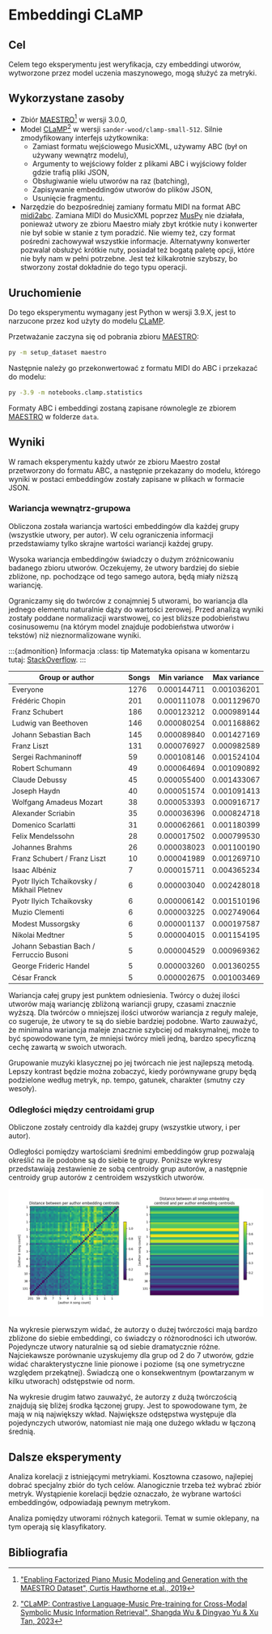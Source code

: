 # Embeddingi CLaMP

## Cel

Celem tego eksperymentu jest weryfikacja, czy embeddingi utworów, wytworzone przez model uczenia
maszynowego, mogą służyć za metryki.

## Wykorzystane zasoby

* Zbiór [MAESTRO][maestro][^hawthorne2018] w wersji 3.0.0,
* Model [CLaMP][clamp][^wu2023] w wersji `sander-wood/clamp-small-512`.
Silnie zmodyfikowany interfejs użytkownika:
  * Zamiast formatu wejściowego MusicXML, używamy ABC (był on używany wewnątrz modelu),
  * Argumenty to wejściowy folder z plikami ABC i wyjściowy folder gdzie trafią pliki JSON,
  * Obsługiwanie wielu utworów na raz (batching),
  * Zapisywanie embeddingów utworów do plików JSON,
  * Usunięcie fragmentu.
* Narzędzie do bezpośredniej zamiany formatu MIDI na format ABC [midi2abc][midi2abc_].
Zamiana MIDI do MusicXML poprzez [MusPy][muspy] nie działała, ponieważ utwory ze zbioru Maestro miały
zbyt krótkie nuty i konwerter nie był sobie w stanie z tym poradzić. Nie wiemy też, czy format
pośredni zachowywał wszystkie informacje.
Alternatywny konwerter pozwalał obsłużyć krótkie nuty, posiadał też bogatą paletę opcji, które nie
były nam w pełni potrzebne. Jest też kilkakrotnie szybszy, bo stworzony został dokładnie do tego typu operacji.

## Uruchomienie

Do tego eksperymentu wymagany jest Python w wersji 3.9.X, jest to narzucone przez kod użyty do modelu [CLaMP][clamp].

Przetważanie zaczyna się od pobrania zbioru [MAESTRO][maestro]:

```sh
py -m setup_dataset maestro
```

Następnie należy go przekonwertować z formatu MIDI do ABC i przekazać do modelu:

```sh
py -3.9 -m notebooks.clamp.statistics
```

Formaty ABC i embeddingi zostaną zapisane równolegle ze zbiorem [MAESTRO][maestro] w folderze `data`.

## Wyniki

W ramach eksperymentu każdy utwór ze zbioru Maestro został przetworzony do formatu ABC, a następnie
przekazany do modelu, którego wyniki w postaci embeddingów zostały zapisane w plikach w formacie JSON.

### Wariancja wewnątrz-grupowa

Obliczona została wariancja wartości embeddingów dla każdej grupy (wszystkie utwory, per autor).
W celu ograniczenia informacji przedstawiamy tylko skrajne wartości wariancji każdej grupy.

Wysoka wariancja embeddingów świadczy o dużym zróżnicowaniu badanego zbioru utworów.
Oczekujemy, że utwory bardziej do siebie zbliżone, np. pochodzące od tego samego autora, będą miały
niższą wariancję.

Ograniczamy się do twórców z conajmniej 5 utworami, bo wariancja dla jednego elementu naturalnie
dąży do wartości zerowej. Przed analizą wyniki zostały poddane normalizacji warstwowej, co jest
bliższe podobieństwu cosinusowemu (na którym model znajduje podobieństwa utworów i tekstów) niż
nieznormalizowane wyniki.

:::{admonition} Informacja
:class: tip
Matematyka opisana w komentarzu tutaj: [StackOverflow](https://stackoverflow.com/questions/46409846/using-k-means-with-cosine-similarity-python).
:::

|                  Group or author                   | Songs | Min variance | Max variance |
|----------------------------------------------------|-------|--------------|--------------|
|                      Everyone                      |  1276 |  0.000144711 |  0.001036201 |
|                  Frédéric Chopin                   |   201 |  0.000111078 |  0.001129670 |
|                   Franz Schubert                   |   186 |  0.000123212 |  0.000989144 |
|                Ludwig van Beethoven                |   146 |  0.000080254 |  0.001168862 |
|               Johann Sebastian Bach                |   145 |  0.000089840 |  0.001427169 |
|                    Franz Liszt                     |   131 |  0.000076927 |  0.000982589 |
|                Sergei Rachmaninoff                 |    59 |  0.000108146 |  0.001524104 |
|                  Robert Schumann                   |    49 |  0.000064694 |  0.001090892 |
|                   Claude Debussy                   |    45 |  0.000055400 |  0.001433067 |
|                    Joseph Haydn                    |    40 |  0.000051574 |  0.001091413 |
|              Wolfgang Amadeus Mozart               |    38 |  0.000053393 |  0.000916717 |
|                 Alexander Scriabin                 |    35 |  0.000036396 |  0.000824718 |
|                 Domenico Scarlatti                 |    31 |  0.000062661 |  0.001180399 |
|                 Felix Mendelssohn                  |    28 |  0.000017502 |  0.000799530 |
|                  Johannes Brahms                   |    26 |  0.000038023 |  0.001100190 |
|            Franz Schubert / Franz Liszt            |    10 |  0.000041989 |  0.001269710 |
|                   Isaac Albéniz                    |     7 |  0.000015711 |  0.004365234 |
|     Pyotr Ilyich Tchaikovsky / Mikhail Pletnev     |     6 |  0.000003040 |  0.002428018 |
|              Pyotr Ilyich Tchaikovsky              |     6 |  0.000006142 |  0.001510196 |
|                   Muzio Clementi                   |     6 |  0.000003225 |  0.002749064 |
|                 Modest Mussorgsky                  |     6 |  0.000001137 |  0.000197587 |
|                  Nikolai Medtner                   |     5 |  0.000004015 |  0.001154195 |
|      Johann Sebastian Bach / Ferruccio Busoni      |     5 |  0.000004529 |  0.000969362 |
|               George Frideric Handel               |     5 |  0.000003260 |  0.001360255 |
|                    César Franck                    |     5 |  0.000002675 |  0.001003469 |

Wariancja całej grupy jest punktem odniesienia.
Twórcy o dużej ilości utworów mają wariancję zbliżoną wariancji grupy, czasami znacznie wyższą.
Dla twórców o mniejszej ilości utworów wariancja z reguły maleje, co sugeruje, że utwory te są do
siebie bardziej podobne.
Warto zauważyć, że minimalna wariancja maleje znacznie szybciej od maksymalnej, może to być
spowodowane tym, że mniejsi twórcy mieli jedną, bardzo specyficzną cechę zawartą w swoich utworach.

Grupowanie muzyki klasycznej po jej twórcach nie jest najlepszą metodą.
Lepszy kontrast będzie można zobaczyć, kiedy porównywane grupy będą podzielone według metryk, np.
tempo, gatunek, charakter (smutny czy wesoły).

### Odległości między centroidami grup

Obliczone zostały centroidy dla każdej grupy (wszystkie utwory, i per autor).

Odległości pomiędzy wartościami średnimi embeddingów grup pozwalają określić na ile podobne są do
siebie te grupy. Poniższe wykresy przedstawiają zestawienie ze sobą centroidy grup autorów, a
następnie centroidy grup autorów z centroidem wszystkich utworów.

![stop doing deep learning, perceptrons were only ever meant to be fully connected](../../images/clamp_embedding_distances.png)

Na wykresie pierwszym widać, że autorzy o dużej twórczości mają bardzo zbliżone do siebie
embeddingi, co świadczy o różnorodności ich utworów. Pojedyncze utwory naturalnie są od
siebie dramatycznie różne. Najciekawsze porównanie uzyskujemy dla grup od 2 do 7 utworów, gdzie
widać charakterystyczne linie pionowe i poziome (są one symetryczne względem przekątnej). Świadczą
one o konsekwentnym (powtarzanym w kilku utworach) odstępstwie od norm.

Na wykresie drugim łatwo zauważyć, że autorzy z dużą twórczością znajdują się bliżej środka łączonej
grupy. Jest to spowodowane tym, że mają w nią największy wkład. Największe odstępstwa występuje dla
pojedynczych utworów, natomiast nie mają one dużego wkładu w łączoną średnią.

## Dalsze eksperymenty

Analiza korelacji z istniejącymi metrykiami.
Kosztowna czasowo, najlepiej dobrać specjalny zbiór do tych celów.
Alanogicznie trzeba też wybrać zbiór metryk.
Wystąpienie korelacji będzie oznaczało, że wybrane wartości embeddingów, odpowiadają pewnym metrykom.

Analiza pomiędzy utworami różnych kategorii.
Temat w sumie oklepany, na tym operają się klasyfikatory.

## Bibliografia

[^wu2023]: ["CLaMP: Contrastive Language-Music Pre-training for Cross-Modal Symbolic Music Information Retrieval", Shangda Wu & Dingyao Yu & Xu Tan, 2023](https://arxiv.org/abs/2304.11029)
[^hawthorne2018]: ["Enabling Factorized Piano Music Modeling and Generation with the MAESTRO Dataset", Curtis Hawthorne et.al., 2019](https://openreview.net/forum?id=r1lYRjC9F7)

[clamp]: https://github.com/microsoft/muzic/tree/main/clamp
[maestro]: https://magenta.tensorflow.org/datasets/maestro
[muspy]: https://salu133445.github.io/muspy/
[midi2abc_]: https://github.com/sshlien/abcmidi
